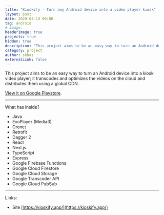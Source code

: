 ```yaml
---
title: "Kioskify - Turn any Android device into a video player kiosk"
layout: post
date: 2020-04-13 00:00
tag: android
# image:
headerImage: true
projects: true
hidden: true
description: "This project aims to be an easy way to turn an Android device into a kiosk video player; it transcodes and optimizes the videos on the cloud and distributes them using a global CDN."
category: project
author: skhaz
externalLink: false
---
```


This project aims to be an easy way to turn an Android device into a kiosk video player; it transcodes and optimizes the videos on the cloud and distributes them using a global CDN.

[View it on Google Playstore](https://play.google.com/store/apps/details?id=dev.skhaz.kioskify).

---

What has inside?

-   Java
-   ExoPlayer (Media3)
-   Cronet
-   Retrofit
-   Dagger 2
-   React
-   Next.js
-   TypeScript
-   Express
-   Google Firebase Functions
-   Google Cloud Firestore
-   Google Cloud Storage
-   Google Transcoder API
-   Google Cloud PubSub

---

Links:

-   Site [https://kioskify.app/](https://kioskify.app/)
